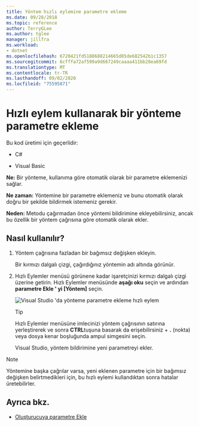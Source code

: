 ```yaml
---
title: Yöntem hızlı eylemine parametre ekleme
ms.date: 09/28/2018
ms.topic: reference
author: TerryGLee
ms.author: tglee
manager: jillfra
ms.workload:
- dotnet
ms.openlocfilehash: 6720421fd5188688214665d85de682542b1c1357
ms.sourcegitcommit: 6cfffa72af599a9d667249caaaa411bb28ea69fd
ms.translationtype: MT
ms.contentlocale: tr-TR
ms.lasthandoff: 09/02/2020
ms.locfileid: "75595871"
---
```

# <a name="add-a-parameter-to-a-method-using-a-quick-action"></a>Hızlı eylem kullanarak bir yönteme parametre ekleme

Bu kod üretimi için geçerlidir:

- C#

- Visual Basic

**Ne:** Bir yönteme, kullanıma göre otomatik olarak bir parametre eklemenizi sağlar.

**Ne zaman:** Yöntemine bir parametre eklemeniz ve bunu otomatik olarak doğru bir şekilde bildirmek istemeniz gerekir.

**Neden:** Metodu çağırmadan önce yöntemi bildirimine ekleyebilirsiniz, ancak bu özellik bir yöntem çağrısına göre otomatik olarak ekler.

## <a name="how-to-use-it"></a>Nasıl kullanılır?

1. Yöntem çağrısına fazladan bir bağımsız değişken ekleyin.

   Bir kırmızı dalgalı çizgi, çağırdığınız yöntemin adı altında görünür.

2. Hızlı Eylemler menüsü görünene kadar işaretçinizi kırmızı dalgalı çizgi üzerine getirin. Hızlı Eylemler menüsünde **aşağı oku** seçin ve ardından **parametre Ekle ' yi [Yöntem]** seçin.

   ![Visual Studio 'da yönteme parametre ekleme hızlı eylem](media/add-parameter-to-method.png)

   > [!TIP]
   > Hızlı Eylemler menüsüne imlecinizi yöntem çağrısının satırına yerleştirerek ve sonra **CTRL**tuşuna basarak da erişebilirsiniz + **.** (nokta) veya dosya kenar boşluğunda ampul simgesini seçin.

   Visual Studio, yöntem bildirimine yeni parametreyi ekler.

> [!NOTE]
> Yöntemine başka çağrılar varsa, yeni eklenen parametre için bir bağımsız değişken belirtmedikleri için, bu hızlı eylemi kullandıktan sonra hatalar üretebilirler.

## <a name="see-also"></a>Ayrıca bkz.

- [Oluşturucuya parametre Ekle](generate-constructor.md#addparameter)
